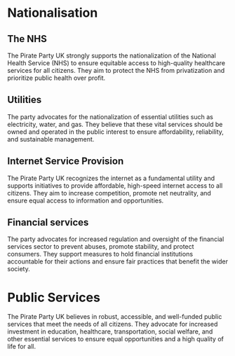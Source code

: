 # Nationalisation
## The NHS
The Pirate Party UK strongly supports the nationalization of the National Health Service (NHS) to ensure equitable access to high-quality healthcare services for all citizens. They aim to protect the NHS from privatization and prioritize public health over profit.
## Utilities
The party advocates for the nationalization of essential utilities such as electricity, water, and gas. They believe that these vital services should be owned and operated in the public interest to ensure affordability, reliability, and sustainable management.
## Internet Service Provision
The Pirate Party UK recognizes the internet as a fundamental utility and supports initiatives to provide affordable, high-speed internet access to all citizens. They aim to increase competition, promote net neutrality, and ensure equal access to information and opportunities.
## Financial services
The party advocates for increased regulation and oversight of the financial services sector to prevent abuses, promote stability, and protect consumers. They support measures to hold financial institutions accountable for their actions and ensure fair practices that benefit the wider society.

# Public Services
The Pirate Party UK believes in robust, accessible, and well-funded public services that meet the needs of all citizens. They advocate for increased investment in education, healthcare, transportation, social welfare, and other essential services to ensure equal opportunities and a high quality of life for all.